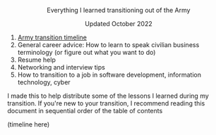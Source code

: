 <p align='center'> Everything I learned transitioning out of the Army </p>
<p align='center'> Updated October 2022 </p>

1. [Army transition timeline](https://github.com/nebyou-abera/transition/blob/1c30cbc6e829dfe423b38f8f2b60201b1e1a06a3/Transition%20Timeline.md)
2. General career advice: How to learn to speak civilian business terminology (or figure out what you want to do)
3. Resume help
4. Networking and interview tips
6. How to transition to a job in software development, information technology, cyber

I made this to help distribute some of the lessons I learned during my transition. If you're new to your transition, I recommend reading this document in sequential order of the table of contents

(timeline here)
